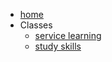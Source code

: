 - [home](http://kerim.oxus.net/)
- Classes
  - [service learning](service-learning)
  - [study skills](study-skills)